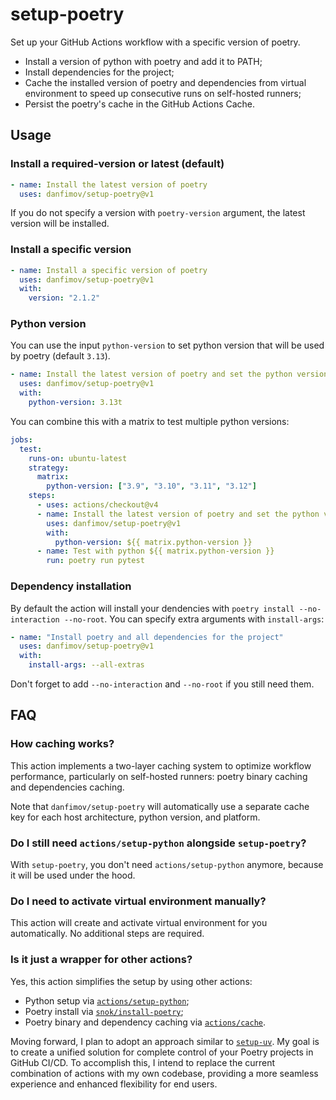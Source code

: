 # setup-poetry

Set up your GitHub Actions workflow with a specific version of poetry.

- Install a version of python with poetry and add it to PATH;
- Install dependencies for the project;
- Cache the installed version of poetry and dependencies from virtual environment to speed up consecutive runs on self-hosted runners;
- Persist the poetry's cache in the GitHub Actions Cache.

## Usage

### Install a required-version or latest (default)

```yaml
- name: Install the latest version of poetry
  uses: danfimov/setup-poetry@v1
```

If you do not specify a version with `poetry-version` argument,  the latest version will be installed.

### Install a specific version

```yaml
- name: Install a specific version of poetry
  uses: danfimov/setup-poetry@v1
  with:
    version: "2.1.2"
```

### Python version

You can use the input `python-version` to set python version that will be used by poetry (default `3.13`).

```yaml
- name: Install the latest version of poetry and set the python version to 3.13t
  uses: danfimov/setup-poetry@v1
  with:
    python-version: 3.13t
```

You can combine this with a matrix to test multiple python versions:

```yaml
jobs:
  test:
    runs-on: ubuntu-latest
    strategy:
      matrix:
        python-version: ["3.9", "3.10", "3.11", "3.12"]
    steps:
      - uses: actions/checkout@v4
      - name: Install the latest version of poetry and set the python version
        uses: danfimov/setup-poetry@v1
        with:
          python-version: ${{ matrix.python-version }}
      - name: Test with python ${{ matrix.python-version }}
        run: poetry run pytest
```

### Dependency installation

By default the action will install your dendencies with `poetry install --no-interaction --no-root`. You can specify extra arguments with `install-args`:

```yaml
- name: "Install poetry and all dependencies for the project"
  uses: danfimov/setup-poetry@v1
  with:
    install-args: --all-extras
```

Don't forget to add `--no-interaction` and `--no-root` if you still need them.

## FAQ

### How caching works?

This action implements a two-layer caching system to optimize workflow performance, particularly on self-hosted runners: poetry binary caching and dependencies caching.

Note that `danfimov/setup-poetry` will automatically use a separate cache key for each host architecture, python version, and platform.

### Do I still need `actions/setup-python` alongside `setup-poetry`?

With `setup-poetry`, you don't need `actions/setup-python` anymore, because it will be used under the hood.

### Do I need to activate virtual environment manually?

This action will create and activate virtual environment for you automatically. No additional steps are required.

### Is it just a wrapper for other actions?

Yes, this action simplifies the setup by using other actions:
- Python setup via [`actions/setup-python`](https://github.com/actions/setup-python);
- Poetry install via [`snok/install-poetry`](https://github.com/snok/install-poetry);
- Poetry binary and dependency caching via [`actions/cache`](https://github.com/actions/cache).

Moving forward, I plan to adopt an approach similar to [`setup-uv`](https://github.com/marketplace/actions/astral-sh-setup-uv). My goal is to create a unified solution for complete control of your Poetry projects in GitHub CI/CD. To accomplish this, I intend to replace the current combination of actions with my own codebase, providing a more seamless experience and enhanced flexibility for end users.
